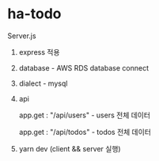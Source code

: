 # ha-todo

Server.js

1. express 적용

2. database - AWS RDS database connect

3. dialect - mysql

4. api

   app.get : "/api/users" - users 전체 데이터
   
   app.get : "/api/todos" - todos 전체 데이터
   
5. yarn dev (client && server 실행)
